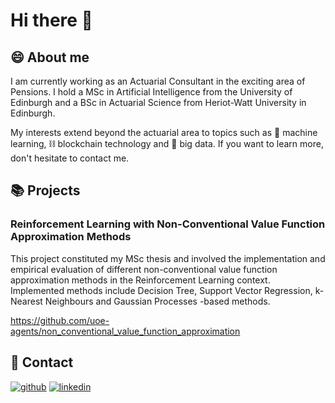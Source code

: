 # Hi there 👋

## 😄 About me

I am currently working as an Actuarial Consultant in the exciting area of Pensions. I hold a MSc in Artificial Intelligence from the University of Edinburgh and a BSc in Actuarial Science from Heriot-Watt University in Edinburgh. 

My interests extend beyond the actuarial area to topics such as :robot: machine learning, :chains: blockchain technology and :floppy_disk: big data. If you want to learn more, don't hesitate to contact me.

## :books: Projects

### Reinforcement Learning with Non-Conventional Value Function Approximation Methods

This project constituted my MSc thesis and involved the implementation and empirical evaluation of different non-conventional value function approximation methods in the Reinforcement Learning context. Implemented methods include Decision Tree, Support Vector Regression, k-Nearest Neighbours and Gaussian Processes -based methods.

https://github.com/uoe-agents/non_conventional_value_function_approximation

## 💬 Contact

[![github](https://img.shields.io/badge/GitHub-000000?style=for-the-badge&logo=GitHub&logoColor=white)](https://github.com/atsiakkas)
[![linkedin](https://img.shields.io/badge/LinkedIn-000000?style=for-the-badge&logo=LinkedIn&logoColor=white)](https://www.linkedin.com/in/antreastsiakkas/)
